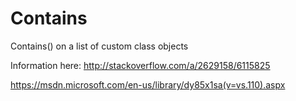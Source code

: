 # Contains
Contains() on a list of custom class objects



Information here:
http://stackoverflow.com/a/2629158/6115825

https://msdn.microsoft.com/en-us/library/dy85x1sa(v=vs.110).aspx
